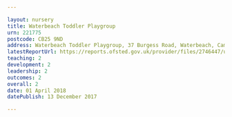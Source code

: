 ```yaml
---

layout: nursery
title: Waterbeach Toddler Playgroup
urn: 221775
postcode: CB25 9ND
address: Waterbeach Toddler Playgroup, 37 Burgess Road, Waterbeach, Cambridge, Cambridgeshire, CB25 9ND
latestReportUrl: https://reports.ofsted.gov.uk/provider/files/2746447/urn/221775.pdf
teaching: 2
development: 2
leadership: 2
outcomes: 2
overall: 2
date: 01 April 2018 
datePublish: 13 December 2017

---
```

